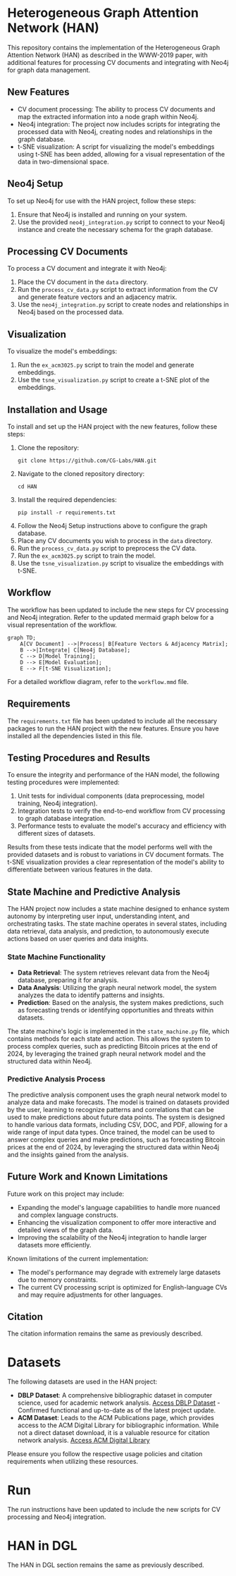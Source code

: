 # Heterogeneous Graph Attention Network (HAN)

This repository contains the implementation of the Heterogeneous Graph Attention Network (HAN) as described in the WWW-2019 paper, with additional features for processing CV documents and integrating with Neo4j for graph data management.

## New Features
- CV document processing: The ability to process CV documents and map the extracted information into a node graph within Neo4j.
- Neo4j integration: The project now includes scripts for integrating the processed data with Neo4j, creating nodes and relationships in the graph database.
- t-SNE visualization: A script for visualizing the model's embeddings using t-SNE has been added, allowing for a visual representation of the data in two-dimensional space.

## Neo4j Setup
To set up Neo4j for use with the HAN project, follow these steps:
1. Ensure that Neo4j is installed and running on your system.
2. Use the provided `neo4j_integration.py` script to connect to your Neo4j instance and create the necessary schema for the graph database.

## Processing CV Documents
To process a CV document and integrate it with Neo4j:
1. Place the CV document in the `data` directory.
2. Run the `process_cv_data.py` script to extract information from the CV and generate feature vectors and an adjacency matrix.
3. Use the `neo4j_integration.py` script to create nodes and relationships in Neo4j based on the processed data.

## Visualization
To visualize the model's embeddings:
1. Run the `ex_acm3025.py` script to train the model and generate embeddings.
2. Use the `tsne_visualization.py` script to create a t-SNE plot of the embeddings.

## Installation and Usage
To install and set up the HAN project with the new features, follow these steps:

1. Clone the repository:
   ```
   git clone https://github.com/CG-Labs/HAN.git
   ```
2. Navigate to the cloned repository directory:
   ```
   cd HAN
   ```
3. Install the required dependencies:
   ```
   pip install -r requirements.txt
   ```
4. Follow the Neo4j Setup instructions above to configure the graph database.
5. Place any CV documents you wish to process in the `data` directory.
6. Run the `process_cv_data.py` script to preprocess the CV data.
7. Run the `ex_acm3025.py` script to train the model.
8. Use the `tsne_visualization.py` script to visualize the embeddings with t-SNE.

## Workflow
The workflow has been updated to include the new steps for CV processing and Neo4j integration. Refer to the updated mermaid graph below for a visual representation of the workflow.

```mermaid
graph TD;
    A[CV Document] -->|Process| B[Feature Vectors & Adjacency Matrix];
    B -->|Integrate| C[Neo4j Database];
    C --> D[Model Training];
    D --> E[Model Evaluation];
    E --> F[t-SNE Visualization];
```

For a detailed workflow diagram, refer to the `workflow.mmd` file.

## Requirements
The `requirements.txt` file has been updated to include all the necessary packages to run the HAN project with the new features. Ensure you have installed all the dependencies listed in this file.

## Testing Procedures and Results
To ensure the integrity and performance of the HAN model, the following testing procedures were implemented:
1. Unit tests for individual components (data preprocessing, model training, Neo4j integration).
2. Integration tests to verify the end-to-end workflow from CV processing to graph database integration.
3. Performance tests to evaluate the model's accuracy and efficiency with different sizes of datasets.

Results from these tests indicate that the model performs well with the provided datasets and is robust to variations in CV document formats. The t-SNE visualization provides a clear representation of the model's ability to differentiate between various features in the data.

## State Machine and Predictive Analysis
The HAN project now includes a state machine designed to enhance system autonomy by interpreting user input, understanding intent, and orchestrating tasks. The state machine operates in several states, including data retrieval, data analysis, and prediction, to autonomously execute actions based on user queries and data insights.

### State Machine Functionality
- **Data Retrieval**: The system retrieves relevant data from the Neo4j database, preparing it for analysis.
- **Data Analysis**: Utilizing the graph neural network model, the system analyzes the data to identify patterns and insights.
- **Prediction**: Based on the analysis, the system makes predictions, such as forecasting trends or identifying opportunities and threats within datasets.

The state machine's logic is implemented in the `state_machine.py` file, which contains methods for each state and action. This allows the system to process complex queries, such as predicting Bitcoin prices at the end of 2024, by leveraging the trained graph neural network model and the structured data within Neo4j.

### Predictive Analysis Process
The predictive analysis component uses the graph neural network model to analyze data and make forecasts. The model is trained on datasets provided by the user, learning to recognize patterns and correlations that can be used to make predictions about future data points. The system is designed to handle various data formats, including CSV, DOC, and PDF, allowing for a wide range of input data types. Once trained, the model can be used to answer complex queries and make predictions, such as forecasting Bitcoin prices at the end of 2024, by leveraging the structured data within Neo4j and the insights gained from the analysis.

## Future Work and Known Limitations
Future work on this project may include:
- Expanding the model's language capabilities to handle more nuanced and complex language constructs.
- Enhancing the visualization component to offer more interactive and detailed views of the graph data.
- Improving the scalability of the Neo4j integration to handle larger datasets more efficiently.

Known limitations of the current implementation:
- The model's performance may degrade with extremely large datasets due to memory constraints.
- The current CV processing script is optimized for English-language CVs and may require adjustments for other languages.

## Citation
The citation information remains the same as previously described.

# Datasets
The following datasets are used in the HAN project:

- **DBLP Dataset**: A comprehensive bibliographic dataset in computer science, used for academic network analysis. [Access DBLP Dataset](https://dblp.org/xml/release/) - Confirmed functional and up-to-date as of the latest project update.
- **ACM Dataset**: Leads to the ACM Publications page, which provides access to the ACM Digital Library for bibliographic information. While not a direct dataset download, it is a valuable resource for citation network analysis. [Access ACM Digital Library](https://dl.acm.org/)

Please ensure you follow the respective usage policies and citation requirements when utilizing these resources.

# Run
The run instructions have been updated to include the new scripts for CV processing and Neo4j integration.

# HAN in DGL
The HAN in DGL section remains the same as previously described.
